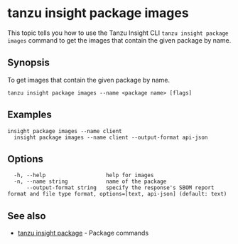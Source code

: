 # tanzu insight package images

This topic tells you how to use the Tanzu Insight CLI 
`tanzu insight package images` command to get the images that contain the given package by name.

## <a id='synopsis'></a>Synopsis

To get images that contain the given package by name.

```console
tanzu insight package images --name <package name> [flags]
```

## <a id='examples'></a>Examples

```console
insight package images --name client
  insight package images --name client --output-format api-json
```

## <a id='options'></a>Options

```console
  -h, --help                   help for images
  -n, --name string            name of the package
      --output-format string   specify the response's SBOM report format and file type format, options=[text, api-json] (default: text)
```

## <a id='see-also'></a>See also

* [tanzu insight package](tanzu_insight_package.hbs.md)	 - Package commands
